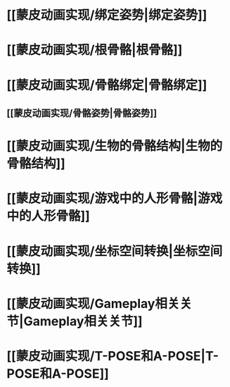 # [[蒙皮动画实现/绑定姿势|绑定姿势]]

# [[蒙皮动画实现/根骨骼|根骨骼]]

# [[蒙皮动画实现/骨骼绑定|骨骼绑定]]

## [[蒙皮动画实现/骨骼姿势|骨骼姿势]]

# [[蒙皮动画实现/生物的骨骼结构|生物的骨骼结构]]

# [[蒙皮动画实现/游戏中的人形骨骼|游戏中的人形骨骼]]

# [[蒙皮动画实现/坐标空间转换|坐标空间转换]]

# [[蒙皮动画实现/Gameplay相关关节|Gameplay相关关节]]

# [[蒙皮动画实现/T-POSE和A-POSE|T-POSE和A-POSE]]